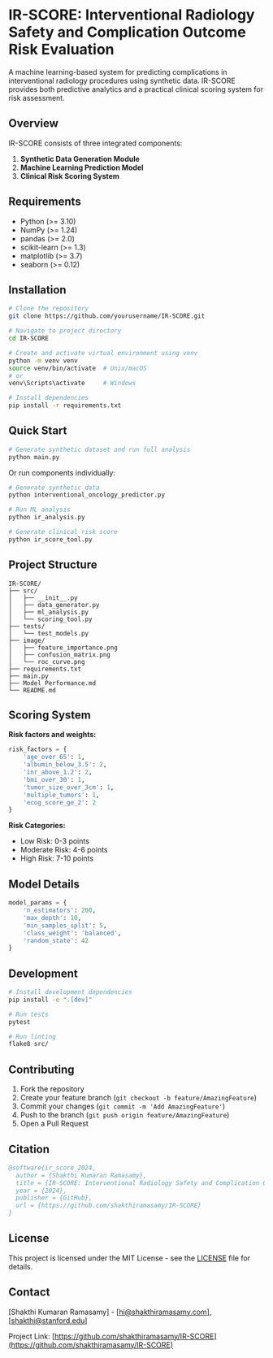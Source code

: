 # IR-SCORE: Interventional Radiology Safety and Complication Outcome Risk Evaluation

A machine learning-based system for predicting complications in interventional radiology procedures using synthetic data. IR-SCORE provides both predictive analytics and a practical clinical scoring system for risk assessment.

## Overview

IR-SCORE consists of three integrated components:

1. **Synthetic Data Generation Module**
2. **Machine Learning Prediction Model**
3. **Clinical Risk Scoring System**

## Requirements

- Python (>= 3.10)
- NumPy (>= 1.24)
- pandas (>= 2.0)
- scikit-learn (>= 1.3)
- matplotlib (>= 3.7)
- seaborn (>= 0.12)

## Installation

```bash
# Clone the repository
git clone https://github.com/yourusername/IR-SCORE.git

# Navigate to project directory
cd IR-SCORE

# Create and activate virtual environment using venv
python -m venv venv
source venv/bin/activate  # Unix/macOS
# or
venv\Scripts\activate     # Windows

# Install dependencies
pip install -r requirements.txt
```

## Quick Start

```bash
# Generate synthetic dataset and run full analysis
python main.py
```

Or run components individually:

```bash
# Generate synthetic data
python interventional_oncology_predictor.py

# Run ML analysis
python ir_analysis.py

# Generate clinical risk score
python ir_score_tool.py
```

## Project Structure

```
IR-SCORE/
├── src/
│   ├── __init__.py
│   ├── data_generator.py
│   ├── ml_analysis.py
│   └── scoring_tool.py
├── tests/
│   └── test_models.py
├── image/
│   ├── feature_importance.png
│   ├── confusion_matrix.png
│   └── roc_curve.png
├── requirements.txt
├── main.py
├── Model Performance.md
└── README.md
```

## Scoring System

**Risk factors and weights:**

```python
risk_factors = {
    'age_over_65': 1,
    'albumin_below_3.5': 2,
    'inr_above_1.2': 2,
    'bmi_over_30': 1,
    'tumor_size_over_3cm': 1,
    'multiple_tumors': 1,
    'ecog_score_ge_2': 2
}
```

**Risk Categories:**

- Low Risk: 0-3 points
- Moderate Risk: 4-6 points
- High Risk: 7-10 points

## Model Details

```python
model_params = {
    'n_estimators': 200,
    'max_depth': 10,
    'min_samples_split': 5,
    'class_weight': 'balanced',
    'random_state': 42
}
```

## Development

```bash
# Install development dependencies
pip install -e ".[dev]"

# Run tests
pytest

# Run linting
flake8 src/
```

## Contributing

1. Fork the repository
2. Create your feature branch (`git checkout -b feature/AmazingFeature`)
3. Commit your changes (`git commit -m 'Add AmazingFeature'`)
4. Push to the branch (`git push origin feature/AmazingFeature`)
5. Open a Pull Request

## Citation

```bibtex
@software{ir_score_2024,
  author = {Shakthi Kumaran Ramasamy},
  title = {IR-SCORE: Interventional Radiology Safety and Complication Outcome Risk Evaluation},
  year = {2024},
  publisher = {GitHub},
  url = {https://github.com/shakthiramasamy/IR-SCORE}
}
```

## License

This project is licensed under the MIT License - see the [LICENSE](LICENSE) file for details.

## Contact

[Shakthi Kumaran Ramasamy] - [hi@shakthiramasamy.com], [shakthi@stanford.edu]

Project Link: [https://github.com/shakthiramasamy/IR-SCORE](https://github.com/shakthiramasamy/IR-SCORE)
